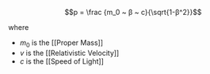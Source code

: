 
$$p = \frac {m_0 ~ β ~ c}{\sqrt{1-β^2}}$$

where
- $m_0$ is the [[Proper Mass]]
- $v$ is the [[Relativistic Velocity]]
- $c$ is the [[Speed of Light]]
